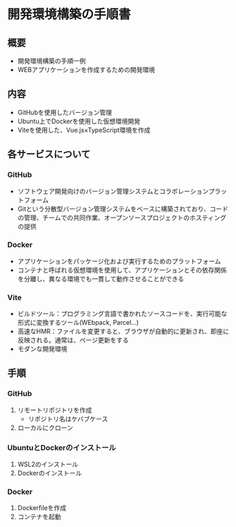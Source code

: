 # 開発環境構築の手順書

## 概要
* 開発環境構築の手順一例
* WEBアプリケーションを作成するための開発環境

## 内容
* GitHubを使用したバージョン管理
* Ubuntu上でDockerを使用した仮想環境開発
* Viteを使用した、Vue.js×TypeScript環境を作成

## 各サービスについて
### GitHub
* ソフトウェア開発向けのバージョン管理システムとコラボレーションプラットフォーム
* Gitという分散型バージョン管理システムをベースに構築されており、コードの管理、チームでの共同作業、オープンソースプロジェクトのホスティングの提供

### Docker
* アプリケーションをパッケージ化および実行するためのプラットフォーム
* コンテナと呼ばれる仮想環境を使用して、アプリケーションとその依存関係を分離し、異なる環境でも一貫して動作させることができる

### Vite
* ビルドツール：プログラミング言語で書かれたソースコードを、実行可能な形式に変換するツール(WEbpack, Parcel...)
* 高速なHMR：ファイルを変更すると、ブラウザが自動的に更新され、即座に反映される。通常は、ページ更新をする
* モダンな開発環境

## 手順
### GitHub
1. リモートリポジトリを作成
   * リポジトリ名はケバブケース
3. ローカルにクローン

### UbuntuとDockerのインストール
1. WSL2のインストール
2. Dockerのインストール

### Docker
1. Dockerfileを作成
2. コンテナを起動
